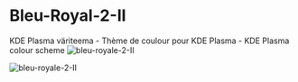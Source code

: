 # Bleu-Royal-2-II
KDE Plasma väriteema - Thème de coulour pour KDE Plasma - KDE Plasma colour scheme
![bleu-royale-2-II](https://user-images.githubusercontent.com/73434605/165277510-4374c04c-6a7d-497a-9015-dd21a31edc92.png)



![bleu-royale-2-II](https://user-images.githubusercontent.com/73434605/165275601-c7f947d9-b76b-487f-b72b-10140cc89dc7.png)
